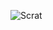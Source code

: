![Scrat](https://user-images.githubusercontent.com/507615/90595977-95e70e80-e220-11ea-864a-6a61adaff212.png)
